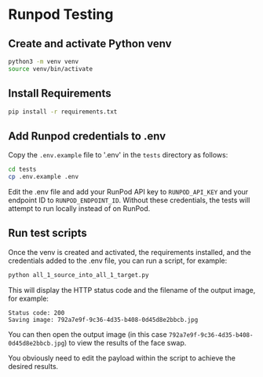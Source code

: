 # Runpod Testing

## Create and activate Python venv

```bash
python3 -m venv venv
source venv/bin/activate
```

## Install Requirements

```bash
pip install -r requirements.txt
```

## Add Runpod credentials to .env

Copy the `.env.example` file to '.env' in the `tests`
directory as follows:

```bash
cd tests
cp .env.example .env
```

Edit the .env file and add your RunPod API key to
`RUNPOD_API_KEY` and your endpoint ID to
`RUNPOD_ENDPOINT_ID`.  Without these credentials,
the tests will attempt to run locally instead of
on RunPod.

## Run test scripts

Once the venv is created and activated, the requirements
installed, and the credentials added to the .env
file, you can run a script, for example:

```bash
python all_1_source_into_all_1_target.py
```

This will display the HTTP status code and the filename
of the output image, for example:
```
Status code: 200
Saving image: 792a7e9f-9c36-4d35-b408-0d45d8e2bbcb.jpg
```

You can then open the output image (in this case
`792a7e9f-9c36-4d35-b408-0d45d8e2bbcb.jpg`) to view the
results of the face swap.

You obviously need to edit the payload within the
script to achieve the desired results.
